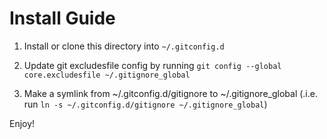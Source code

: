 Install Guide
=============

1. Install or clone this directory into `~/.gitconfig.d`

2. Update git excludesfile config by running `git config --global core.excludesfile ~/.gitignore_global`

3. Make a symlink from ~/.gitconfig.d/gitignore to ~/.gitignore\_global (.i.e. run `ln -s ~/.gitconfig.d/gitignore ~/.gitignore_global`)

Enjoy!
